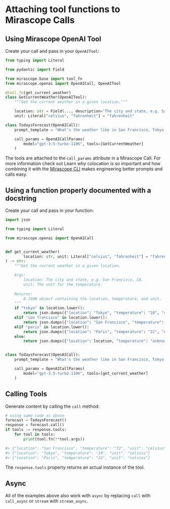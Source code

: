 # Attaching tool functions to Mirascope Calls

## Using Mirascope OpenAI Tool

Create your call and pass in your `OpenAITool`:

```python
from typing import Literal

from pydantic import Field

from mirascope.base import tool_fn
from mirascope.openai import OpenAICall, OpenAITool

@tool_fn(get_current_weather)
class GetCurrentWeather(OpenAITool):
    """Get the current weather in a given location."""

    location: str = Field(..., description="The city and state, e.g. San Francisco, CA")
    unit: Literal["celsius", "fahrenheit"] = "fahrenheit"

class TodaysForecast(OpenAICall):
    prompt_template = "What's the weather like in San Francisco, Tokyo, and Paris?"

    call_params = OpenAICallParams(
        model="gpt-3.5-turbo-1106", tools=[GetCurrentWeather]
    )
```

The tools are attached to the `call_params` attribute in a Mirascope Call. For more information check out Learn why colocation is so important and how combining it with the [Mirascope CLI](https://github.com/Mirascope/mirascope-cli) makes engineering better prompts and calls easy.

## Using a function properly documented with a docstring

Create your call and pass in your function:

```python
import json

from typing import Literal

from mirascope.openai import OpenAICall


def get_current_weather(
		location: str, unit: Literal["celsius", "fahrenheit"] = "fahrenheit"
) -> str:
	"""Get the current weather in a given location.

	Args:
		location: The city and state, e.g. San Francisco, CA.
		unit: The unit for the temperature.
	
	Returns:
		A JSON object containing the location, temperature, and unit.
	"""
	if "tokyo" in location.lower():
		return json.dumps({"location": "Tokyo", "temperature": "10", "unit": unit})
	elif "san francisco" in location.lower():
		return json.dumps({"location": "San Francisco", "temperature": "72", "unit": unit})
	elif "paris" in location.lower():
		return json.dumps({"location": "Paris", "temperature": "22", "unit": unit})
	else:
		return json.dumps({"location": location, "temperature": "unknown"})


class TodaysForecast(OpenAICall):
    prompt_template = "What's the weather like in San Francisco, Tokyo, and Paris?"

    call_params = OpenAICallParams(
        model="gpt-3.5-turbo-1106", tools=[get_current_weather]
    )
```

## Calling Tools

Generate content by calling the `call` method:

```python
# using same code as above
forecast = TodaysForecast()
response = forecast.call()
if tools := response.tools:
    for tool in tools:
        print(tool.fn(**tool.args))

#> {"location": "San Francisco", "temperature": "72", "unit": "celsius"}
#> {"location": "Tokyo", "temperature": "10", "unit": "celsius"}
#> {"location": "Paris", "temperature": "22", "unit": "celsius"}
```

The `response.tools` property returns an actual instance of the tool.

## Async

All of the examples above also work with `async` by replacing `call` with `call_async` or `stream` with `stream_async`.

